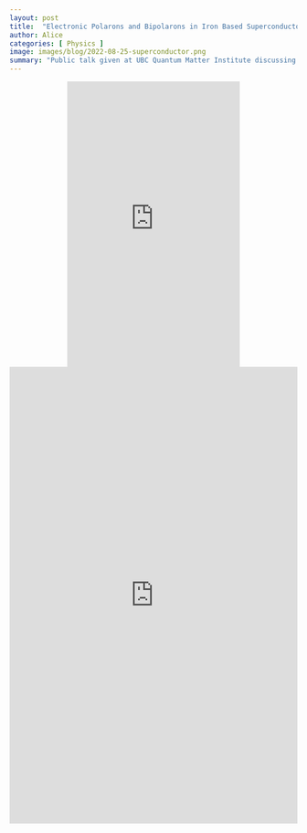 ```yaml
---
layout: post
title:  "Electronic Polarons and Bipolarons in Iron Based Superconductors"
author: Alice
categories: [ Physics ]
image: images/blog/2022-08-25-superconductor.png
summary: "Public talk given at UBC Quantum Matter Institute discussing my summer research in condensed matter theory, supervised by professor Mona Berciu. I discuss the model of polaron and bipolarons, prove this is an attractive interaction, and provide experimental predictions for the material under laser perturbations."
---
```

<div align="center"><embed src="https://www.youtube.com/embed/PuWvD8w177U" width="60%" height ="500"></embed></div>
<embed src="https://drive.google.com/file/d/1FYTBrcopkvPRHS3fIwszrh3jiO3fz1R7/preview" width="100%" height ="800"/>
